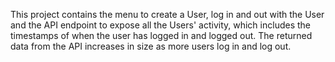 This project contains the menu to create a User, log in and out with the User and the API endpoint to expose all the Users' activity, which includes the timestamps of when the user has logged in and logged out.
The returned data from the API increases in size as more users log in and log out.
